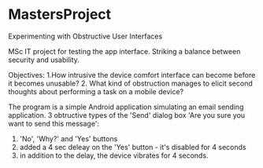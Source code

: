 MastersProject
==============

Experimenting with Obstructive User Interfaces

MSc IT project for testing the app interface. Striking a balance between security and usability.

Objectives:
  1.How intrusive the device comfort interface can become before it becomes unusable?
  2. What kind of obstruction manages to elicit second thoughts about performing a task on a mobile device?

The program is a simple Android application simulating an email sending application. 
3 obtructive types of the 'Send' dialog box 'Are you sure you want to send this message':
  1. 'No', 'Why?' and 'Yes' buttons
  2. added a 4 sec deleay on the 'Yes' button - it's disabled for 4 seconds
  3. in addition to the delay, the device vibrates for 4 seconds.
  
  
